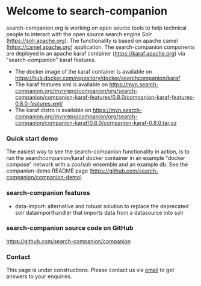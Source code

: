# Welcome to search-companion

search-companion.org is working on open source tools to help technical people to interact with the open source search engine Solr (<a href="https://solr.apache.org" target="_blank">https://solr.apache.org</a>).
The functionality is based on apache camel (<a href="https://camel.apache.org" target="_blank">https://camel.apache.org</a>) application.
The search-companion components are deployed in an apache karaf container (<a href="https://karaf.apache.org" target="_blank">https://karaf.apache.org</a>) via "search-companion" karaf features.

- The docker image of the karaf container is available on <a href="https://hub.docker.com/repository/docker/searchcompanion/karaf" target="_blank">https://hub.docker.com/repository/docker/searchcompanion/karaf</a>
- The karaf features xml is available on <a href="https://mvn.search-companion.org/mvnrepo/companion/org/search-companion/companion-karaf-features/0.8.0/companion-karaf-features-0.8.0-features.xml/" target="_blank">https://mvn.search-companion.org/mvnrepo/companion/org/search-companion/companion-karaf-features/0.8.0/companion-karaf-features-0.8.0-features.xml/</a>
- The karaf distro is available on <a href="https://mvn.search-companion.org/mvnrepo/companion/org/search-companion/companion-karaf/0.8.0/companion-karaf-0.8.0.tar.gz" target="_blank">https://mvn.search-companion.org/mvnrepo/companion/org/search-companion/companion-karaf/0.8.0/companion-karaf-0.8.0.tar.gz</a>

### Quick start demo
The easiest way to see the search-companion functionality in action, is to run the searchcompanion/karaf docker container in an example "docker compose" network with a zoo/solr ensemble and an example db.
See the companion-demo README page (<a href="https://github.com/search-companion/companion-demo" target="_blank">https://github.com/search-companion/companion-demo</a>)

### search-companion features

- data-import: alternative and robust solution to replace the deprecated solr dataimporthandler that imports data from a datasource into solr

### search-companion source code on GitHub

<a href="https://github.com/search-companion/companion" target="_blank">https://github.com/search-companion/companion</a>

### Contact

This page is under constructions.
Please contact us via [email](mailto:info@search-companion.org) to get answers to your enquiries.
